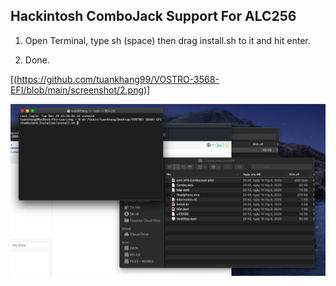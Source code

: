 ## Hackintosh ComboJack Support For ALC256

1. Open Terminal, type sh (space) then drag install.sh to it and hit enter.

2. Done.

[(https://github.com/tuankhang99/VOSTRO-3568-EFI/blob/main/screenshot/2.png)]

![macintosh](https://github.com/tuankhang99/VOSTRO-3568-EFI/blob/main/screenshot/3.png)
